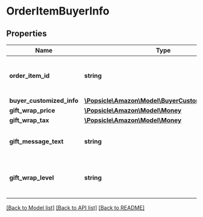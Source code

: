 # OrderItemBuyerInfo

## Properties
Name | Type | Description | Notes
------------ | ------------- | ------------- | -------------
**order_item_id** | **string** | An Amazon-defined order item identifier. | 
**buyer_customized_info** | [**\Popsicle\Amazon\Model\BuyerCustomizedInfoDetail**](BuyerCustomizedInfoDetail.md) |  | [optional] 
**gift_wrap_price** | [**\Popsicle\Amazon\Model\Money**](Money.md) |  | [optional] 
**gift_wrap_tax** | [**\Popsicle\Amazon\Model\Money**](Money.md) |  | [optional] 
**gift_message_text** | **string** | A gift message provided by the buyer. | [optional] 
**gift_wrap_level** | **string** | The gift wrap level specified by the buyer. | [optional] 

[[Back to Model list]](../../README.md#documentation-for-models) [[Back to API list]](../../README.md#documentation-for-api-endpoints) [[Back to README]](../../README.md)

